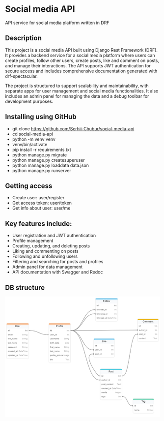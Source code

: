 # Social media API
API service for social media platform written in DRF

## Description
This project is a social media API built using Django Rest Framework (DRF). It provides a backend service for a social media platform where users can create profiles, follow other users, create posts, like and comment on posts, and manage their interactions. The API supports JWT authentication for secure access and includes comprehensive documentation generated with drf-spectacular.

The project is structured to support scalability and maintainability, with separate apps for user management and social media functionalities. It also includes an admin panel for managing the data and a debug toolbar for development purposes.

## Installing using GitHub
- git clone https://github.com/Serhii-Chubur/social-media-api
- cd social-media-api
- python -m venv venv
- venv/bin/activate
- pip install -r requirements.txt
- python manage.py migrate
- python manage.py createsuperuser
- python manage.py loaddata data.json
- python manage.py runserver

## Getting access
- Create user: user/register
- Get access token: user/token
- Get info about user: user/me

## Key features include:
- User registration and JWT authentication
- Profile management
- Creating, updating, and deleting posts
- Liking and commenting on posts
- Following and unfollowing users
- Filtering and searching for posts and profiles
- Admin panel for data management
- API documentation with Swagger and Redoc

## DB structure
![DB structure][def]

[def]: ./db_diagram.jpg
